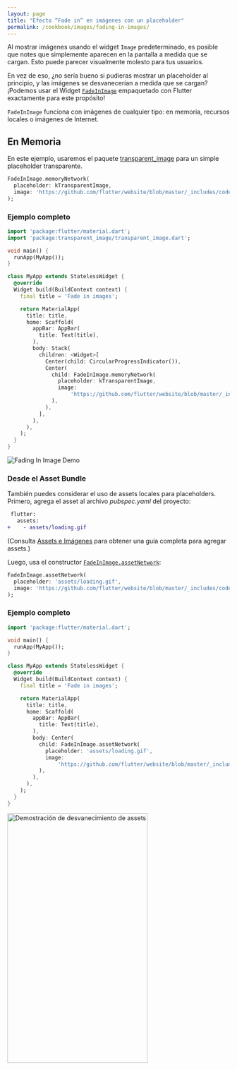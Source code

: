```yaml
---
layout: page
title: "Efecto “Fade in” en imágenes con un placeholder"
permalink: /cookbook/images/fading-in-images/
---
```


Al mostrar imágenes usando el widget `Image` predeterminado, es posible que notes que simplemente aparecen en la pantalla a medida que se cargan. Esto puede parecer visualmente molesto para tus usuarios.

En vez de eso, ¿no sería bueno si pudieras mostrar un placeholder al principio, y 
las imágenes se desvanecerían a medida que se cargan? ¡Podemos usar el Widget [`FadeInImage`](https://docs.flutter.io/flutter/widgets/FadeInImage-class.html) 
 empaquetado con Flutter exactamente para este propósito!

`FadeInImage` funciona con imágenes de cualquier tipo: en memoria, recursos locales o imágenes de Internet.

## En Memoria

En este ejemplo, usaremos el paquete [transparent_image](https://pub.dartlang.org/packages/transparent_image) para un simple placeholder transparente.

<!-- skip -->
```dart
FadeInImage.memoryNetwork(
  placeholder: kTransparentImage,
  image: 'https://github.com/flutter/website/blob/master/_includes/code/layout/lakes/images/lake.jpg?raw=true',
);
```

### Ejemplo completo

```dart
import 'package:flutter/material.dart';
import 'package:transparent_image/transparent_image.dart';

void main() {
  runApp(MyApp());
}

class MyApp extends StatelessWidget {
  @override
  Widget build(BuildContext context) {
    final title = 'Fade in images';

    return MaterialApp(
      title: title,
      home: Scaffold(
        appBar: AppBar(
          title: Text(title),
        ),
        body: Stack(
          children: <Widget>[
            Center(child: CircularProgressIndicator()),
            Center(
              child: FadeInImage.memoryNetwork(
                placeholder: kTransparentImage,
                image:
                    'https://github.com/flutter/website/blob/master/_includes/code/layout/lakes/images/lake.jpg?raw=true',
              ),
            ),
          ],
        ),
      ),
    );
  }
}
```

![Fading In Image Demo](/images/cookbook/fading-in-images.gif)

### Desde el Asset Bundle

También puedes considerar el uso de assets locales para placeholders. Primero, agrega el asset al archivo _pubspec.yaml_ del proyecto:

<!-- skip -->
```diff
 flutter:
   assets:
+    - assets/loading.gif
```

(Consulta [Assets e Imágenes](/assets-and-images/) para obtener una guía completa para agregar assets.)

Luego, usa el constructor [`FadeInImage.assetNetwork`](https://docs.flutter.io/flutter/widgets/FadeInImage/FadeInImage.assetNetwork.html):

<!-- skip -->
```dart
FadeInImage.assetNetwork(
  placeholder: 'assets/loading.gif',
  image: 'https://github.com/flutter/website/blob/master/_includes/code/layout/lakes/images/lake.jpg?raw=true',
);
```

### Ejemplo completo

```dart
import 'package:flutter/material.dart';

void main() {
  runApp(MyApp());
}

class MyApp extends StatelessWidget {
  @override
  Widget build(BuildContext context) {
    final title = 'Fade in images';

    return MaterialApp(
      title: title,
      home: Scaffold(
        appBar: AppBar(
          title: Text(title),
        ),
        body: Center(
          child: FadeInImage.assetNetwork(
            placeholder: 'assets/loading.gif',
            image:
                'https://github.com/flutter/website/blob/master/_includes/code/layout/lakes/images/lake.jpg?raw=true',
          ),
        ),
      ),
    );
  }
}
```

<img alt="Demostración de desvanecimiento de assets" height="566" src="/images/cookbook/fading-in-asset-demo.gif" width="318" />
